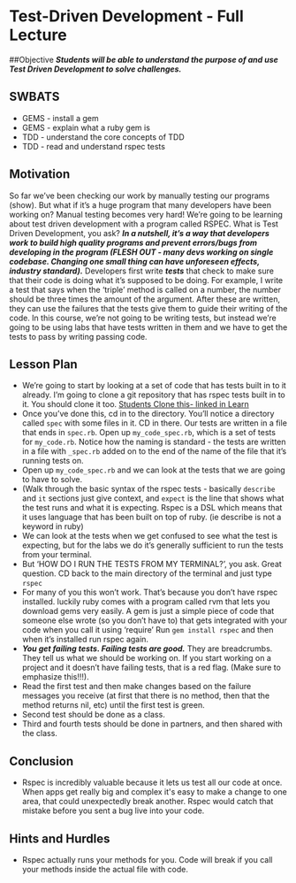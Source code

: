 # Test-Driven Development - Full Lecture

##Objective
***Students will be able to understand the purpose of and use Test Driven Development to solve challenges.***

## SWBATS 
+ GEMS - install a gem
+ GEMS - explain what a ruby gem is
+ TDD - understand the core concepts of TDD
+ TDD - read and understand rspec tests

## Motivation
So far we’ve been checking our work by manually testing our programs (show). But what if it’s a huge program that many developers have been working on? Manual testing becomes very hard! We’re going to be learning about test driven development with a program called RSPEC. What is Test Driven Development, you ask? ***In a nutshell, it’s a way that developers work to build high quality programs and prevent errors/bugs from developing in the program (FLESH OUT - many devs working on single codebase. Changing one small thing can have unforeseen effects, industry standard).*** Developers first write ***tests*** that check to make sure that their code is doing what it’s supposed to be doing. For example, I write a test that says when the ‘triple’ method is called on a number, the number should be three times the amount of the argument. After these are written, they can use the failures that the tests give them to guide their writing of the code. In this course, we’re not going to be writing tests, but instead we’re going to be using labs that have tests written in them and we have to get the tests to pass by writing passing code.

## Lesson Plan
+ We’re going to start by looking at a set of code that has tests built in to it already. I’m going to clone a git repository that has rspec tests built in to it. You should clone it too. [Students Clone this- linked in Learn](https://github.com/learn-co-curriculum/hs-tdd-structure-code-along)
+ Once you’ve done this, cd in to the directory. You’ll notice a directory called `spec` with some files in it. CD in there. Our tests are written in a file that ends in `spec.rb`. Open up `my_code_spec.rb`, which is a set of tests for `my_code.rb`. Notice how the naming is standard - the tests are written in a file with `_spec.rb` added on to the end of the name of the file that it’s running tests on.
+ Open up `my_code_spec.rb` and we can look at the tests that we are going to have to solve.
+ (Walk through the basic syntax of the rspec tests - basically `describe` and `it` sections just give context, and `expect` is the line that shows what the test runs and what it is expecting. Rspec is a DSL which means that it uses language that has been built on top of ruby. (ie describe is not a keyword in ruby)
+ We can look at the tests when we get confused to see what the test is expecting, but for the labs we do it’s generally sufficient to run the tests from your terminal. 
+ But ‘HOW DO I RUN THE TESTS FROM MY TERMINAL?’, you ask. Great question. CD back to the main directory of the terminal and just type `rspec`
+ For many of you this won’t work. That’s because you don’t have rspec installed. luckily ruby comes with a program called rvm that lets you download gems very easily. A gem is just a simple piece of code that someone else wrote (so you don’t have to) that gets integrated with your code when you call it using ‘require’ Run `gem install rspec` and then when it’s installed run rspec again.
+ ***You get failing tests. Failing tests are good.*** They are breadcrumbs. They tell us what we should be working on. If you start working on a project and it doesn’t have failing tests, that is a red flag. (Make sure to emphasize this!!!). 
+ Read the first test and then make changes based on the failure messages you receive (at first that there is no method, then that the method returns nil, etc) until the first test is green.
+ Second test should be done as a class.
+ Third and fourth tests should be done in partners, and then shared with the class.

## Conclusion
+ Rspec is incredibly valuable because it lets us test all our code at once. When apps get really big and complex it's easy to make a change to one area, that could unexpectedly break another. Rspec would catch that mistake before you sent a bug live into your code.


## Hints and Hurdles
+ Rspec actually runs your methods for you. Code will break if you call your methods inside the actual file with code.